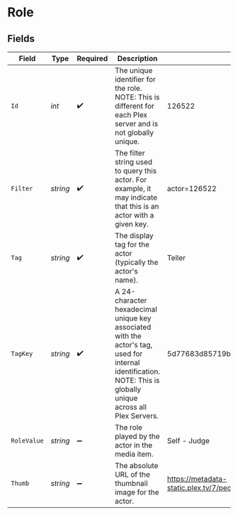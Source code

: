 # Role


## Fields

| Field                                                                                                                                                            | Type                                                                                                                                                             | Required                                                                                                                                                         | Description                                                                                                                                                      | Example                                                                                                                                                          |
| ---------------------------------------------------------------------------------------------------------------------------------------------------------------- | ---------------------------------------------------------------------------------------------------------------------------------------------------------------- | ---------------------------------------------------------------------------------------------------------------------------------------------------------------- | ---------------------------------------------------------------------------------------------------------------------------------------------------------------- | ---------------------------------------------------------------------------------------------------------------------------------------------------------------- |
| `Id`                                                                                                                                                             | *int*                                                                                                                                                            | :heavy_check_mark:                                                                                                                                               | The unique identifier for the role.<br/>NOTE: This is different for each Plex server and is not globally unique.<br/>                                            | 126522                                                                                                                                                           |
| `Filter`                                                                                                                                                         | *string*                                                                                                                                                         | :heavy_check_mark:                                                                                                                                               | The filter string used to query this actor. For example, it may indicate that this is an actor with a given key.                                                 | actor=126522                                                                                                                                                     |
| `Tag`                                                                                                                                                            | *string*                                                                                                                                                         | :heavy_check_mark:                                                                                                                                               | The display tag for the actor (typically the actor's name).                                                                                                      | Teller                                                                                                                                                           |
| `TagKey`                                                                                                                                                         | *string*                                                                                                                                                         | :heavy_check_mark:                                                                                                                                               | A 24-character hexadecimal unique key associated with the actor's tag, used for internal identification.<br/>NOTE: This is globally unique across all Plex Servers.<br/> | 5d77683d85719b001f3a535e                                                                                                                                         |
| `RoleValue`                                                                                                                                                      | *string*                                                                                                                                                         | :heavy_minus_sign:                                                                                                                                               | The role played by the actor in the media item.                                                                                                                  | Self - Judge                                                                                                                                                     |
| `Thumb`                                                                                                                                                          | *string*                                                                                                                                                         | :heavy_minus_sign:                                                                                                                                               | The absolute URL of the thumbnail image for the actor.                                                                                                           | https://metadata-static.plex.tv/7/people/708568fd018d7aa8b1032dcf867747e8.jpg                                                                                    |